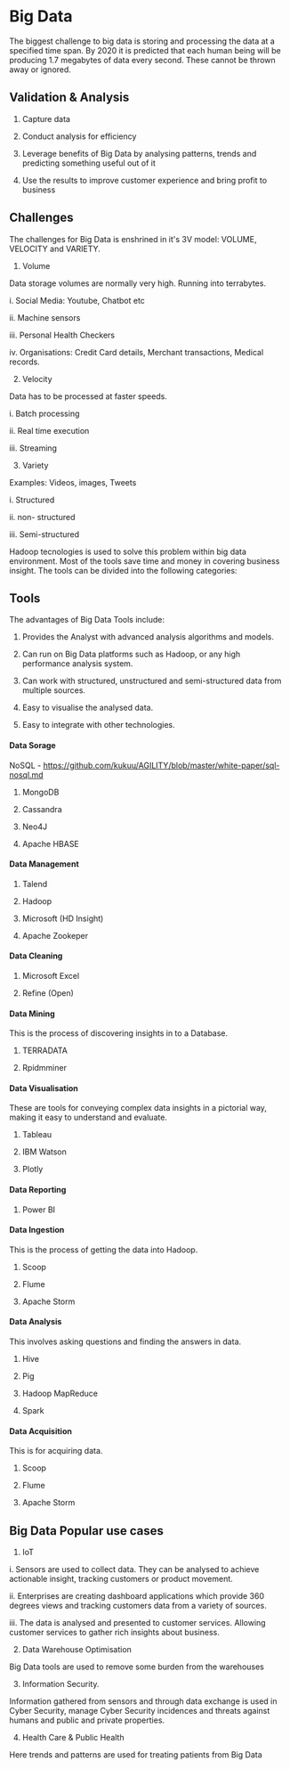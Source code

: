 # Big Data



The biggest challenge to big data is storing and processing the data at a specified time span. By 2020 it is predicted that each human being will be producing 1.7 megabytes of data every second. These cannot be thrown away or ignored.


## Validation & Analysis

1. Capture data

2. Conduct analysis for efficiency

3. Leverage benefits of Big Data by analysing patterns, trends and predicting something 
useful out of it

4. Use the results to improve customer experience and bring profit to business



## Challenges

The challenges for Big Data is enshrined in it's 3V model: VOLUME, VELOCITY and VARIETY.


1. Volume 

Data storage volumes are normally very high. Running into terrabytes. 

i. Social Media:  Youtube, Chatbot etc

ii. Machine sensors

iii. Personal Health Checkers

iv. Organisations: Credit Card details, Merchant transactions, Medical records.



2. Velocity

Data has to be processed at faster speeds.

i. Batch processing

ii. Real time execution

iii. Streaming



3. Variety

Examples: Videos, images, Tweets

i. Structured

ii. non- structured

iii. Semi-structured



Hadoop tecnologies is used to solve  this problem within big data environment. Most of the tools save time and money in covering business insight. The tools can be divided into the following categories:


## Tools

The advantages of Big Data Tools include:


1. Provides the Analyst with advanced analysis algorithms and models.

2. Can run on Big Data platforms such as Hadoop, or any high performance analysis system.

3. Can work with structured, unstructured and semi-structured data from multiple sources.

4. Easy to visualise the analysed data.

5. Easy to integrate with other technologies.




#### Data Sorage 


NoSQL - https://github.com/kukuu/AGILITY/blob/master/white-paper/sql-nosql.md


1. MongoDB

2. Cassandra

3. Neo4J

4. Apache HBASE




#### Data Management

1. Talend

2. Hadoop

3. Microsoft (HD Insight)

4. Apache Zookeper




#### Data Cleaning


1. Microsoft Excel 

2. Refine (Open)



#### Data Mining

This is the process of discovering insights in to a Database.


1. TERRADATA 

2. Rpidmminer


#### Data Visualisation

These are tools for conveying complex data insights in a pictorial way, making it easy to understand and evaluate.


1. Tableau

2. IBM Watson

3. Plotly


#### Data Reporting


1. Power BI


#### Data Ingestion

This is the process of getting the data into Hadoop.


1. Scoop

2. Flume

3. Apache Storm


#### Data Analysis

This involves asking questions and finding the answers in data.


1. Hive

2. Pig

3. Hadoop MapReduce

4. Spark



#### Data Acquisition

This is for acquiring data.


1. Scoop

2. Flume

3. Apache Storm



## Big Data Popular use cases


1. IoT

i. Sensors are used to collect data. They can be analysed to achieve actionable insight, tracking customers or product movement.

ii. Enterprises are creating dashboard applications which provide 360 degrees views and tracking customers data from a variety of sources.

iii. The data is analysed and presented to customer services. Allowing customer services to gather rich insights about business.



2.  Data Warehouse Optimisation

Big Data tools are used to remove some burden from the warehouses


3. Information Security.

Information gathered from sensors and through data exchange is used in Cyber Security, manage Cyber Security incidences and threats against humans and public and private properties.

4. Health Care & Public Health

Here trends and patterns are used for treating patients from Big Data
